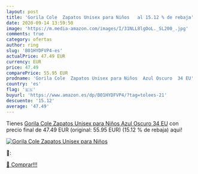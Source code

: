 ```yaml
---
layout: post
title: 'Gorila Cole  Zapatos Unisex para Niños   al 15.12 % de rebaja'
date: 2020-09-14 13:59:50
image: 'https://m.media-amazon.com/images/I/31NLL8lgOoL._SL200_.jpg'
comments: true
category: ofertas
author: ring
slug: 'B01HYDFVP4-es'
actualPrice: 47.49 EUR
currency: EUR
price: 47.49
comparePrice: 55.95 EUR
prodname: 'Gorila Cole  Zapatos Unisex para Niños  Azul Oscuro  34 EU'
country: 'es'
flag: '🇪🇸'
buyurl: 'https://www.amazon.es/dp/B01HYDFVP4/?tag=tolees-21'
descuento: '15.12'
average: '47.49'
---
```


Tienes [Gorila Cole  Zapatos Unisex para Niños  Azul Oscuro  34 EU](https://www.amazon.es/dp/B01HYDFVP4/?tag=tolees-21) con precio final de  47.49 EUR (original: 55.95 EUR) (15.12 %  de rebaja) aqui!

[![Gorila Cole  Zapatos Unisex para Niños  ](https://m.media-amazon.com/images/I/31NLL8lgOoL._SL200_.jpg)](https://www.amazon.es/dp/B01HYDFVP4/?tag=tolees-21)

🔎:


[🛒 Comprar!!!](https://www.amazon.es/dp/B01HYDFVP4/?tag=tolees-21)
